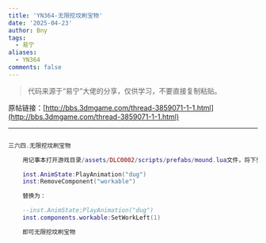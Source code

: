 ```yaml
---
title: 'YN364-无限挖坟刷宝物'
date: '2025-04-23'
author: Bny
tags:
  - 易宁
aliases:
  - YN364
comments: false
---
```


> 代码来源于“易宁”大佬的分享，仅供学习，不要直接复制粘贴。

原帖链接：[http://bbs.3dmgame.com/thread-3859071-1-1.html](http://bbs.3dmgame.com/thread-3859071-1-1.html)

---

```lua  

三六四.无限挖坟刷宝物	用记事本打开游戏目录/assets/DLC0002/scripts/prefabs/mound.lua文件，将下列内容：	inst.AnimState:PlayAnimation("dug")	inst:RemoveComponent("workable")	替换为：	--inst.AnimState:PlayAnimation("dug")	inst.components.workable:SetWorkLeft(1)	即可无限挖坟刷宝物

```  

